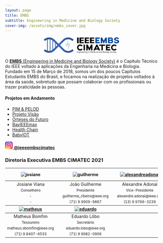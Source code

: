 ```yaml
---
layout: page
title: EMBS
subtitle: Engineering in Medicine and Biology Society
cover-img: /assets/img/embs_cover.jpg
---
```


<p style="text-align: center;"> <img src="/assets/img/embs.png" alt="drawing" width="250"/> </p>

O [**EMBS** (Engineering in Medicine and Biology Society)](https://www.embs.org/) é o Capítulo Técnico do IEEE voltado à aplicações da Engenharia na Medicina e Biologia. Fundado em 15 de Março de 2018, somos um dos poucos Capítulos Estudantis EMBS do Brasil, e focamos na realização de projetos voltados à área da saúde, sobretudo que possam colaborar com os profissionais ou trazer praticidade às pessoas.

#### Projetos em Andamento
- [PIM & PELOD](../project-pim_pelod/)
- [Projeto Visão](../project-projeto_visao/)
- [Órteses do Futuro](../project-orteses/)
- [BayIEEEmax](../project-bayieeemax/)
- [Health Chain](../project-health_chain/)
- [BabyIOT](../project-baby_iot/)

[<img src="/assets/img/logo_instagram.png" alt="drawing" width="25"/> **@ieeeembscimatec**](https://www.instagram.com/ieeeembscimatec/)


### Diretoria Executiva EMBS CIMATEC 2021
<div class="row">
  <div class=" col-xl-auto offset-xl-0 col-lg-4 offset-lg-0">
    <div class="mobile-side-scroller">
      <table class="table-borderless highlight">
        <thead>
          <tr>
            <th><center><img src="{{ 'assets/img/voluntarios/semfoto.png' | relative_url }}" width="100" alt="josiane" class="img-fluid rounded-circle" /></center></th>
            <th></th>
            <th><center><img src="{{ 'assets/img/voluntarios/joao_guilherme.png' | relative_url }}" width="100" alt="guilherme" class="img-fluid rounded-circle"/></center></th>
            <th></th>
            <th><a href="https://www.linkedin.com/in/alexandre-adonai-gama-da-silva-365a35211/"><center><img src="{{ 'assets/img/voluntarios/alexandre_adonai.png' | relative_url}}" width="100" alt="alexandreadonai" class="img-fluid rounded-circle img-blur" /></center></a></th>
            <th></th>
            <th><a href="https://www.linkedin.com/in/matheus-dos-santos-bomfim-459421191/"><center><img src="{{ 'assets/img/voluntarios/matheus_bomfim.png' | relative_url}}" width="100" alt="matheus" class="img-fluid rounded-circle img-blur" /></center></a></th>
            <th></th>
            <th><a href="https://www.linkedin.com/in/eduardo-l%C3%B4bo-8a4b961b3"><center><img src="{{ 'assets/img/voluntarios/eduardo_lobo.png' | relative_url}}" width="100" alt="eduardo" class="img-fluid rounded-circle img-blur" /></center></a></th>
          </tr>
        </thead>
        <tbody>
          <tr class="font-weight-bolder" style="text-align: center margin-top: 0">
            <td width="33%"><center>Josiane Viana</center></td>
            <td></td>
            <td width="33%"><center>João Guilherme</center></td>
            <td></td>
            <td width="33%"><center>Alexandre Adonai</center></td>
          </tr>
          <tr style="text-align: center" >
            <td style="vertical-align: top"><small><center>Conselheiro</center></small></td>
            <td></td>
            <td style="vertical-align: top"><small><center>Presidente</center></small></td>
            <td></td>
            <td style="vertical-align: top"><small><center>Vice-Presidente</center></small></td>
          </tr>
          <tr style="text-align: center" >
            <td style="vertical-align: top"><small><center>-</center></small></td>
            <td></td>
            <td style="vertical-align: top"><small><center>guilherme_ribeiro@ieee.org</center></small></td>
            <td></td>
            <td style="vertical-align: top"><small><center>alexandre.adonai@ieee.org</center></small></td>
          </tr>
          <tr style="text-align: center" >
            <td style="vertical-align: top"><small><center>-</center></small></td>
            <td></td>
            <td style="vertical-align: top"><small><center>(71) 9 9909-9867</center></small></td>
            <td></td>
            <td style="vertical-align: top"><small><center>(13) 9 9766-3239</center></small></td>
          </tr>
        </tbody>
        <thead>
          <tr>
            <th><a href="https://www.linkedin.com/in/matheus-dos-santos-bomfim-459421191/"><center><img src="{{ 'assets/img/voluntarios/matheus_bomfim.png' | relative_url}}" width="100" alt="matheus" class="img-fluid rounded-circle img-blur" /></center></a></th>
            <th></th>
            <th><a href="https://www.linkedin.com/in/eduardo-l%C3%B4bo-8a4b961b3"><center><img src="{{ 'assets/img/voluntarios/eduardo_lobo.png' | relative_url}}" width="100" alt="eduardo" class="img-fluid rounded-circle img-blur" /></center></a></th>
          </tr>
        </thead>
        <tbody>
          <tr class="font-weight-bolder" style="text-align: center margin-top: 0">
            <td width="50%"><center>Matheus Bomfim</center></td>
            <td></td>
            <td width="50%"><center>Eduardo Lôbo</center></td>
          </tr>
          <tr style="text-align: center" >
            <td style="vertical-align: top"><small><center>Tesoureiro</center></small></td>
            <td></td>
            <td style="vertical-align: top"><small><center>Secretário</center></small></td>
          </tr>
          <tr style="text-align: center" >
            <td style="vertical-align: top"><small><center>matheus.sbomfim@ieee.org</center></small></td>
            <td></td>
            <td style="vertical-align: top"><small><center>eduardo.lobo@ieee.org</center></small></td>
          </tr>
          <tr style="text-align: center" >
            <td style="vertical-align: top"><small><center>(71) 9 8407-6533</center></small></td>
            <td></td>
            <td style="vertical-align: top"><small><center>(71) 9 9982-0906</center></small></td>
          </tr>
        </tbody>
      </table>
    </div>
  </div>
</div>
